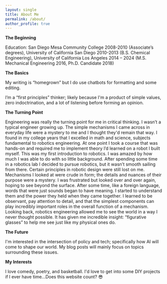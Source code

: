 ```yaml
---
layout: single
title: About Me
permalink: /about/
author_profile: true
---
```




**The Beginning**

<!--A would-be graduate of high school in 2001, but that didn’t happen (no high school diploma, no GED). Took some time to find myself. 
Ended up at San Diego Mesa Community College 2008-2010 (a bunch of Associate’s degrees), University of California San Diego 2010-2013 
(B.S. Chemical Engineering), University of California Los Angeles 2014 – present (M.S. Mechanical Engineering 2016, Ph.D. Candidate 2018).-->

Education: San Diego Mesa Community College 2008-2010 (Associate’s degrees), University of California San Diego 2010-2013 
(B.S. Chemical Engineering), University of California Los Angeles 2014 – 2024 (M.S. Mechanical Engineering 2016, Ph.D. Candidate 2018)


**The Basics**

My writing is “homegrown” but I do use chatbots for formatting and some editing. 

I’m a “first principles” thinker; likely because I'm a product of simple values, zero indoctrination, and a lot of listening before forming an opinion.  

**The Turning Point**

Engineering was really the turning point for me in critical thinking. I wasn’t a typical engineer growing up. The simple mechanisms I came 
across in everyday life were a mystery to me and I thought they'd remain that way. I found in my college years that I excelled in math and science,
subjects fundamental to robotics engineering. At one point I took a course that was hands-on and required me to implement theory I’d learned on a robot I built myself. 
This was my first introduction to robotics. I was amazed by how much I was able to do with so little background. After spending some time in a robotics lab I decided to pursue robotics,
but it wasn’t smooth sailing from there. Certain principles in robotic design were still lost on me. Mechanisms I looked at were crude in form; the details 
and nuances of their purpose were a mystery. I was frustrated but looked over and over again, hoping to see beyond the surface. After some time, like a foreign language, 
words that were just sounds began to have meaning. I started to understand them and the power they held when they came together. I learned to be observant, pay attention to detail, 
and that the simplest components can play incredibly important roles in the overall function of a mechanism. Looking back, robotics engineering allowed me to see the world in a way I never thought possible. It has given me incredible insight: 
“figurative glasses” to help me see just like my physical ones do.

**The Future**

<!--The transparency with respect to my background has the purpose of relating my unique value proposition and nothing more. In my life there are many things I’ve come across 
that I’ve been dissatisfied with, and others I may be apathetic or indifferent towards. It is with these unique perspectives that together we may serve as many people as possible. -->

I'm interested in the intersection of policy and tech; specifically how AI will come to shape our world. My blog posts will mainly focus on topics surrounding these issues.

**My Interests**

I love comedy, poetry, and basketball. I'd love to get into some DIY projects if I ever have time...Does this website count? 😎